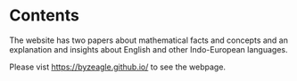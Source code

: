# Contents
The website has two papers about mathematical facts and concepts and an explanation and insights about English and other Indo-European languages.

Please vist https://byzeagle.github.io/ to see the webpage.
